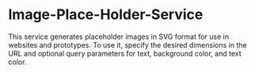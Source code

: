 # Image-Place-Holder-Service
This service generates placeholder images in SVG format for use in websites and prototypes. To use it, specify the desired dimensions in the URL and optional query parameters for text, background color, and text color.
